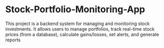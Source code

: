 # Stock-Portfolio-Monitoring-App
This project is a backend system for managing and monitoring stock investments. It allows users to manage portfolios, track real-time stock prices (from a database), calculate gains/losses, set alerts, and generate reports
